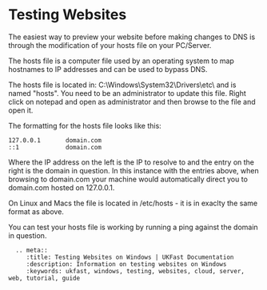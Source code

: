 # Testing Websites

The easiest way to preview your website before making changes to DNS is through the modification of your hosts file on your PC/Server.

The hosts file is a computer file used by an operating system to map hostnames to IP addresses and can be used to bypass DNS.

The hosts file is located in: C:\Windows\System32\Drivers\etc\ and is named "hosts". You need to be an administrator to update this file. Right click on notepad and open as administrator and then browse to the file and open it.

The formatting for the hosts file looks like this:

	127.0.0.1       domain.com
	::1             domain.com

Where the IP address on the left is the IP to resolve to and the entry on the right is the domain in question. In this instance with the entries above, when browsing to domain.com your machine would automatically direct you to domain.com hosted on 127.0.0.1.

On Linux and Macs the file is located in /etc/hosts - it is in exaclty the same format as above.

You can test your hosts file is working by running a ping against the domain in question.

```eval_rst
  .. meta::
     :title: Testing Websites on Windows | UKFast Documentation
     :description: Information on testing websites on Windows
     :keywords: ukfast, windows, testing, websites, cloud, server, web, tutorial, guide
